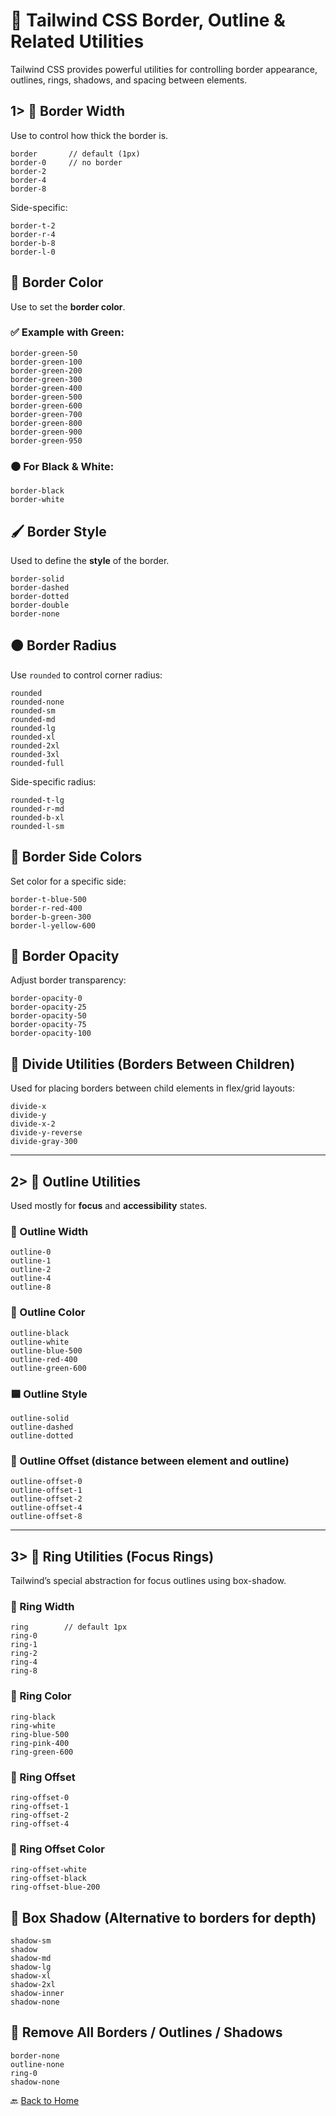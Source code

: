 # 🧱 Tailwind CSS Border, Outline & Related Utilities

Tailwind CSS provides powerful utilities for controlling border appearance, outlines, rings, shadows, and spacing between elements.


## 1> 🧩 Border Width

Use to control how thick the border is.

```
border       // default (1px)
border-0     // no border
border-2
border-4
border-8
```

Side-specific:

```
border-t-2
border-r-4
border-b-8
border-l-0
```

## 🎨 Border Color

Use to set the **border color**.

### ✅ Example with Green:

```
border-green-50
border-green-100
border-green-200
border-green-300
border-green-400
border-green-500
border-green-600
border-green-700
border-green-800
border-green-900
border-green-950
```

### ⚫ For Black & White:

```
border-black
border-white
```


## 🖌️ Border Style

Used to define the **style** of the border.

```
border-solid
border-dashed
border-dotted
border-double
border-none
```

## 🟠 Border Radius

Use `rounded` to control corner radius:

```
rounded
rounded-none
rounded-sm
rounded-md
rounded-lg
rounded-xl
rounded-2xl
rounded-3xl
rounded-full
```

Side-specific radius:

```
rounded-t-lg
rounded-r-md
rounded-b-xl
rounded-l-sm
```

## 📐 Border Side Colors

Set color for a specific side:

```
border-t-blue-500
border-r-red-400
border-b-green-300
border-l-yellow-600
```

## 📏 Border Opacity

Adjust border transparency:

```
border-opacity-0
border-opacity-25
border-opacity-50
border-opacity-75
border-opacity-100
```

## 🧩 Divide Utilities (Borders Between Children)

Used for placing borders between child elements in flex/grid layouts:

```
divide-x
divide-y
divide-x-2
divide-y-reverse
divide-gray-300
```
---

##  2> 🔲 Outline Utilities

Used mostly for **focus** and **accessibility** states.

### 📏 Outline Width

```
outline-0
outline-1
outline-2
outline-4
outline-8
```

### 🎨 Outline Color

```
outline-black
outline-white
outline-blue-500
outline-red-400
outline-green-600
```

### 🟦 Outline Style

```
outline-solid
outline-dashed
outline-dotted
```

### 📐 Outline Offset (distance between element and outline)

```
outline-offset-0
outline-offset-1
outline-offset-2
outline-offset-4
outline-offset-8
```

---

## 3> 🔵 Ring Utilities (Focus Rings)

Tailwind’s special abstraction for focus outlines using box-shadow.

### 📏 Ring Width

```
ring        // default 1px
ring-0
ring-1
ring-2
ring-4
ring-8
```

### 🎨 Ring Color

```
ring-black
ring-white
ring-blue-500
ring-pink-400
ring-green-600
```

### 📏 Ring Offset

```
ring-offset-0
ring-offset-1
ring-offset-2
ring-offset-4
```

### 🎨 Ring Offset Color

```
ring-offset-white
ring-offset-black
ring-offset-blue-200
```


## 💠 Box Shadow (Alternative to borders for depth)

```
shadow-sm
shadow
shadow-md
shadow-lg
shadow-xl
shadow-2xl
shadow-inner
shadow-none
```


## 🚫 Remove All Borders / Outlines / Shadows

```
border-none
outline-none
ring-0
shadow-none
```


🔙 [Back to Home](../README.md)

